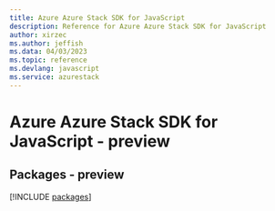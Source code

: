 ```yaml
---
title: Azure Azure Stack SDK for JavaScript
description: Reference for Azure Azure Stack SDK for JavaScript
author: xirzec
ms.author: jeffish
ms.data: 04/03/2023
ms.topic: reference
ms.devlang: javascript
ms.service: azurestack
---
```

# Azure Azure Stack SDK for JavaScript - preview
## Packages - preview
[!INCLUDE [packages](azure-stack-index.md)]